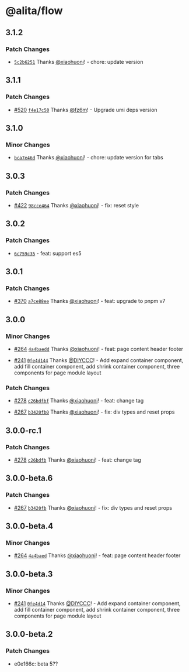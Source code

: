 # @alita/flow

## 3.1.2

### Patch Changes

- [`5c2b6251`](https://github.com/alitajs/alita/commit/5c2b6251d112d87ea5dec989be63904592d879c5) Thanks [@xiaohuoni](https://github.com/xiaohuoni)! - chore: update version

## 3.1.1

### Patch Changes

- [#520](https://github.com/alitajs/alita/pull/520) [`f4e17c50`](https://github.com/alitajs/alita/commit/f4e17c50e118d05b7a7124ab0aa0c279caf21d46) Thanks [@fz6m](https://github.com/fz6m)! - Upgrade umi deps version

## 3.1.0

### Minor Changes

- [`bca7e46d`](https://github.com/alitajs/alita/commit/bca7e46d7b9c29deb1342a5ac1fac131d25be9a4) Thanks [@xiaohuoni](https://github.com/xiaohuoni)! - chore: update version for tabs

## 3.0.3

### Patch Changes

- [#422](https://github.com/alitajs/alita/pull/422) [`98cce464`](https://github.com/alitajs/alita/commit/98cce4641636f96f6f424c8c5322ef77ae03e54a) Thanks [@xiaohuoni](https://github.com/xiaohuoni)! - fix: reset style

## 3.0.2

### Patch Changes

- [`6c759c35`](https://github.com/alitajs/alita/commit/6c759c3557d3c96325f84dd17ab554bbd2169ed9) - feat: support es5

## 3.0.1

### Patch Changes

- [#370](https://github.com/alitajs/alita/pull/370) [`a7ce88ee`](https://github.com/alitajs/alita/commit/a7ce88eed9187578aeca7146e16ae116e51ef418) Thanks [@xiaohuoni](https://github.com/xiaohuoni)! - feat: upgrade to pnpm v7

## 3.0.0

### Minor Changes

- [#264](https://github.com/alitajs/alita/pull/264) [`4a4baedd`](https://github.com/alitajs/alita/commit/4a4baedd5ce7ebfc5416bbc95b09f794370113e0) Thanks [@xiaohuoni](https://github.com/xiaohuoni)! - feat: page content header footer

* [#241](https://github.com/alitajs/alita/pull/241) [`0fe4d144`](https://github.com/alitajs/alita/commit/0fe4d144479ec190c5ca70c48d5a80f5c30dea46) Thanks [@DIYCCC](https://github.com/DIYCCC)! - Add expand container component, add fill container component, add shrink container component, three components for page module layout

### Patch Changes

- [#278](https://github.com/alitajs/alita/pull/278) [`c26bdfbf`](https://github.com/alitajs/alita/commit/c26bdfbf3c258734f18315c6c9554b5f106d585a) Thanks [@xiaohuoni](https://github.com/xiaohuoni)! - feat: change tag

* [#267](https://github.com/alitajs/alita/pull/267) [`b3420fb0`](https://github.com/alitajs/alita/commit/b3420fb0022148de14203238ed6f3084a823d49b) Thanks [@xiaohuoni](https://github.com/xiaohuoni)! - fix: div types and reset props

## 3.0.0-rc.1

### Patch Changes

- [#278](https://github.com/alitajs/alita/pull/278) [`c26bdfb`](https://github.com/alitajs/alita/commit/c26bdfbf3c258734f18315c6c9554b5f106d585a) Thanks [@xiaohuoni](https://github.com/xiaohuoni)! - feat: change tag

## 3.0.0-beta.6

### Patch Changes

- [#267](https://github.com/alitajs/alita/pull/267) [`b3420fb`](https://github.com/alitajs/alita/commit/b3420fb0022148de14203238ed6f3084a823d49b) Thanks [@xiaohuoni](https://github.com/xiaohuoni)! - fix: div types and reset props

## 3.0.0-beta.4

### Minor Changes

- [#264](https://github.com/alitajs/alita/pull/264) [`4a4baed`](https://github.com/alitajs/alita/commit/4a4baedd5ce7ebfc5416bbc95b09f794370113e0) Thanks [@xiaohuoni](https://github.com/xiaohuoni)! - feat: page content header footer

## 3.0.0-beta.3

### Minor Changes

- [#241](https://github.com/alitajs/alita/pull/241) [`0fe4d14`](https://github.com/alitajs/alita/commit/0fe4d144479ec190c5ca70c48d5a80f5c30dea46) Thanks [@DIYCCC](https://github.com/DIYCCC)! - Add expand container component, add fill container component, add shrink container component, three components for page module layout

## 3.0.0-beta.2

### Patch Changes

- e0e166c: beta 5??
